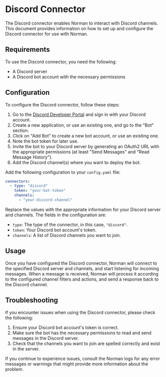# Discord Connector

The Discord connector enables Norman to interact with Discord channels. This document provides information on how to set up and configure the Discord connector for use with Norman.

## Requirements

To use the Discord connector, you need the following:

- A Discord server
- A Discord bot account with the necessary permissions

## Configuration

To configure the Discord connector, follow these steps:

1. Go to the [Discord Developer Portal](https://discord.com/developers/applications) and sign in with your Discord account.
2. Create a new application, or use an existing one, and go to the "Bot" section.
3. Click on "Add Bot" to create a new bot account, or use an existing one.
4. Note the bot token for later use.
5. Invite the bot to your Discord server by generating an OAuth2 URL with the appropriate permissions (at least "Send Messages" and "Read Message History").
6. Add the Discord channel(s) where you want to deploy the bot.

Add the following configuration to your `config.yaml` file:

```yaml
connectors:
  - type: "discord"
    token: "your-bot-token"
    channels:
      - "your-discord-channel"
```

Replace the values with the appropriate information for your Discord server and channels. The fields in the configuration are:

- `type`: The type of the connector, in this case, `"discord"`.
- `token`: Your Discord bot account's token.
- `channels`: A list of Discord channels you want to join.

## Usage

Once you have configured the Discord connector, Norman will connect to the specified Discord server and channels, and start listening for incoming messages. When a message is received, Norman will process it according to the configured channel filters and actions, and send a response back to the Discord channel.

## Troubleshooting

If you encounter issues when using the Discord connector, please check the following:

1. Ensure your Discord bot account's token is correct.
2. Make sure the bot has the necessary permissions to read and send messages in the Discord server.
3. Check that the channels you want to join are spelled correctly and exist in the server.

If you continue to experience issues, consult the Norman logs for any error messages or warnings that might provide more information about the problem.
